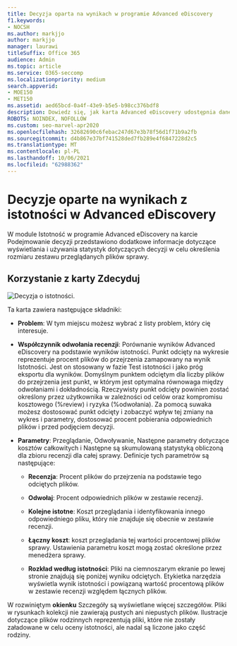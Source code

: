```yaml
---
title: Decyzja oparta na wynikach w programie Advanced eDiscovery
f1.keywords:
- NOCSH
ms.author: markjjo
author: markjjo
manager: laurawi
titleSuffix: Office 365
audience: Admin
ms.topic: article
ms.service: O365-seccomp
ms.localizationpriority: medium
search.appverid:
- MOE150
- MET150
ms.assetid: aed65bcd-0a4f-43e9-b5e5-b98cc376bdf8
description: Dowiedz się, jak karta Advanced eDiscovery udostępnia dane, które mogą pomóc w ustaleniu poprawnego rozmiaru zestawu reenzentów plików sprawy.
ROBOTS: NOINDEX, NOFOLLOW
ms.custom: seo-marvel-apr2020
ms.openlocfilehash: 32682690c6febac247d67e3b78f56d1f71b9a2fb
ms.sourcegitcommit: d4b867e37bf741528ded7fb289e4f6847228d2c5
ms.translationtype: MT
ms.contentlocale: pl-PL
ms.lasthandoff: 10/06/2021
ms.locfileid: "62988362"
---
```

# <a name="decisions-based-on-relevance-results-in-advanced-ediscovery"></a>Decyzje oparte na wynikach z istotności w Advanced eDiscovery
  
W module Istotność w programie Advanced eDiscovery na karcie Podejmowanie decyzji przedstawiono dodatkowe informacje dotyczące wyświetlania i używania statystyk dotyczących decyzji w celu określenia rozmiaru zestawu przeglądanych plików sprawy.
  
## <a name="using-the-decide-tab"></a>Korzystanie z karty Zdecyduj

![Decyzja o istotności.](../media/f32fed89-f3b5-404a-90c7-ea25d2eb58a9.png)
  
Ta karta zawiera następujące składniki:
  
- **Problem**: W tym miejscu możesz wybrać z listy problem, który cię interesuje.

- **Współczynnik odwołania recenzji**: Porównanie wyników Advanced eDiscovery na podstawie wyników istotności. Punkt odcięty na wykresie reprezentuje procent plików do przejrzenia zamapowany na wynik Istotności. Jest on stosowany w fazie Test istotności i jako próg eksportu dla wyników. Domyślnym punktem odciętym dla liczby plików do przejrzenia jest punkt, w którym jest optymalna równowaga między odwołaniami i dokładnością. Rzeczywisty punkt odcięty powinien zostać określony przez użytkownika w zależności od celów oraz kompromisu kosztowego (%review) i ryzyka (%odwołania). Za pomocą suwaka możesz dostosować punkt odcięty i zobaczyć wpływ tej zmiany na wykres i parametry, dostosować procent pobierania odpowiednich plików i przed podjęciem decyzji.

- **Parametry**: Przeglądanie, Odwoływanie, Następne parametry dotyczące kosztów całkowitych i Następne są skumulowaną statystyką obliczoną dla zbioru recenzji dla całej sprawy. Definicje tych parametrów są następujące:

  - **Recenzja**: Procent plików do przejrzenia na podstawie tego odciętych plików.

  - **Odwołaj**: Procent odpowiednich plików w zestawie recenzji.

  - **Kolejne istotne**: Koszt przeglądania i identyfikowania innego odpowiedniego pliku, który nie znajduje się obecnie w zestawie recenzji.

  - **Łączny koszt**: koszt przeglądania tej wartości procentowej plików sprawy. Ustawienia parametru koszt mogą zostać określone przez menedżera sprawy.

  - **Rozkład według istotności**: Pliki na ciemnoszarym ekranie po lewej stronie znajdują się poniżej wyniku odciętych. Etykietka narzędzia wyświetla wynik istotności i powiązaną wartość procentową plików w zestawie recenzji względem łącznych plików.

W rozwiniętym **okienku** Szczegóły są wyświetlane więcej szczegółów. Pliki w rysunkach kolekcji nie zawierają pustych ani niepustych plików. Ilustracje dotyczące plików rodzinnych reprezentują pliki, które nie zostały załadowane w celu oceny istotności, ale nadal są liczone jako część rodziny.

